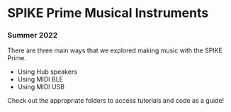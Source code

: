 # SPIKE Prime Musical Instruments
### Summer 2022 

There are three main ways that we explored making music with the SPIKE Prime. 
* Using Hub speakers
* Using MIDI BLE
* Using MIDI USB

Check out the appropriate folders to access tutorials and code as a guide! 
